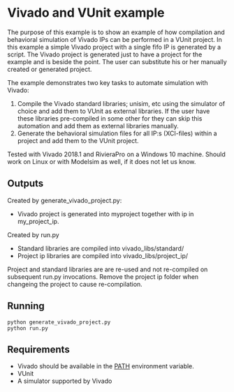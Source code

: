 # Vivado and VUnit example
The purpose of this example is to show an example of how compilation
and behavioral simulation of Vivado IPs can be performed in a VUnit
project. In this example a simple Vivado project with a single fifo IP
is generated by a script. The Vivado project is generated just to have
a project for the example and is beside the point. The user can
substitute his or her manually created or generated project.

The example demonstrates two key tasks to automate simulation with Vivado:

1. Compile the Vivado standard libraries; unisim, etc using the
   simulator of choice and add them to VUnit as external libraries. If
   the user have these libraries pre-compiled in some other for they
   can skip this automation and add them as external libraries
   manually.
2. Generate the behavioral simulation files for all IP:s (XCI-files) within a
   project and add them to the VUnit project.

Tested with Vivado 2018.1 and RivieraPro on a Windows 10 machine.
Should work on Linux or with Modelsim as well, if it does not let us know.

## Outputs
Created by generate_vivado_project.py:
- Vivado project is generated into myproject together with ip in my_project_ip.

Created by run.py
- Standard libraries are compiled into vivado_libs/standard/
- Project ip libraries are compiled into vivado_libs/project_ip/

Project and standard libraries are are re-used and not re-compiled on
subsequent run.py invocations. Remove the project ip folder when
changeing the project to cause re-compilation.

## Running
```shell
python generate_vivado_project.py
python run.py
```

## Requirements
- Vivado should be available in the [PATH](https://en.wikipedia.org/wiki/PATH_(variable)) environment variable.
- VUnit
- A simulator supported by Vivado
